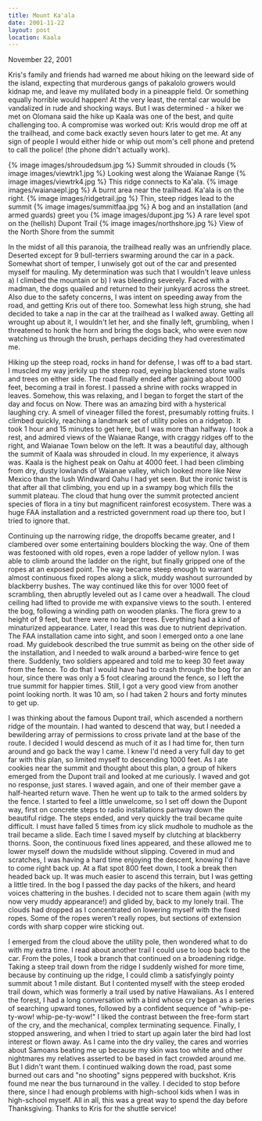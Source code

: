```yaml
---
title: Mount Ka'ala
date: 2001-11-22
layout: post
location: Kaala
---
```


November 22, 2001

Kris's family and friends had warned me about hiking on the leeward side of the island,
expecting that murderous gangs of pakalolo growers would kidnap me, and leave my
mulilated body in a pineapple field. Or something equally horrible would happen!
At the very least, the rental car would be vandalized in rude and shocking ways.
But I was determined - a hiker we met on Olomana said the hike up Kaala was one of
the best, and quite challenging too. A compromise was worked out: Kris would drop
me off at the trailhead, and come back exactly seven hours later to get me. At any
sign of people I would either hide or whip out mom's cell phone and pretend to
call the police! (the phone didn't actually work).

{% image images/shroudedsum.jpg %}
Summit shrouded in clouds
{% image images/viewtrk1.jpg %}
Looking west along the Waianae Range
{% image images/viewtrk4.jpg %}
This ridge connects to Ka'ala.
{% image images/waianaepl.jpg %}
A burnt area near the trailhead. Ka'ala is on the right.
{% image images/ridgetrail.jpg %}
Thin, steep ridges lead to the summit
{% image images/summitfaa.jpg %}
A bog and an installation (and armed guards) greet you
{% image images/dupont.jpg %}
A rare level spot on the (hellish) Dupont Trail
{% image images/northshore.jpg %}
View of the North Shore from the summit


In the midst of all this paranoia, the trailhead really was an unfriendly place.
Deserted except for 9 bull-terriers swarming around the car in a pack. Somewhat
short of temper, I unwisely got out of the car and presented myself for mauling.
My determination was such that I wouldn't leave unless a) I climbed the mountain
or b) I was bleeding severely. Faced with a madman, the dogs quailed
and returned to their junkyard across the street. Also due to the safety concerns,
I was intent on speeding away from the road, and getting Kris out of there too.
Somewhat less high strung, she had decided to take a nap in the car at the trailhead
as I walked away. Getting all wrought up about it, I wouldn't let her, and she 
finally left, grumbling, when I threatened to honk the horn and bring the dogs
back, who were even now watching us through the brush, perhaps deciding they
had overestimated me.


Hiking up the steep road, rocks in hand for defense, I was off to a bad start.
I muscled my way jerkily up the steep road, eyeing blackened stone walls and trees
on either side. The road finally ended after gaining about 1000 feet, becoming a
trail in forest. I passed a shrine with rocks wrapped in leaves. Somehow, this
was relaxing, and I began to forget the start of the day and focus on Now. There
was an amazing bird with a hysterical laughing cry. A smell of vineager filled
the forest, presumably rotting fruits. I climbed quickly, reaching a landmark
set of utility poles on a ridgetop. It took 1 hour and 15 minutes to get here,
but I was more than halfway. I took a rest, and admired views of the Waianae
Range, with craggy ridges off to the right, and Waianae Town below on the left.
It was a beautiful day, although the summit of Kaala was shrouded in cloud.
In my experience, it always was. Kaala is the highest peak on Oahu at 4000 feet.
I had been climbing from dry, dusty lowlands of Waianae valley, which looked
more like New Mexico than the lush Windward Oahu I had yet seen. But the ironic
twist is that after all that climbing, you end up in a swampy bog which fills
the summit plateau. The cloud that hung over the summit protected ancient species
of flora in a tiny but magnificent rainforest ecosystem. There was a huge FAA installation
and a restricted government road up there too, but I tried to ignore that.


Continuing up the narrowing ridge, the dropoffs became greater, and I clambered
over some entertaining boulders blocking the way. One of them was festooned with
old ropes, even a rope ladder of yellow nylon. I was able to climb around the ladder
on the right, but finally gripped one of the ropes at an exposed point. The
way became steep enough to warrant almost continuous fixed ropes along a slick,
muddy washout surrounded by blackberry bushes. The way continued like this for
over 1000 feet of scrambling, then abruptly leveled out as I came over a headwall.
The cloud ceiling had lifted to provide me with expansive views to the south. 
I entered the bog, following a winding path on wooden planks. The flora grew to
a height of 9 feet, but there were no larger trees. Everything had a kind of
minaturized appearance. Later, I read this was due to nutrient deprivation.
The FAA installation came into sight, and soon I emerged onto a one lane road.
My guidebook described the true summit as being on the other side of the installation,
and I needed to walk around a barbed-wire fence to get there. Suddenly, two soldiers
appeared and told me to keep 30 feet away from the fence. To do that I would have had
to crash through the bog for an hour, since there was only a 5 foot clearing around
the fence, so I left the true summit for happier times. Still, I got a very good
view from another point looking north. It was 10 am, so I had taken 2 hours and
forty minutes to get up.


I was thinking about the famous Dupont trail, which ascended a northern ridge of the 
mountain. I had wanted to descend that way, but I needed a bewildering array of permissions
to cross private land at the base of the route. I decided I would descend as much
of it as I had time for, then turn around and go back the way I came. I knew I'd need
a very full day to get far with this plan, so limited myself to descending 1000 feet.
As I ate cookies near the summit and thought about this plan, a group of hikers 
emerged from the Dupont trail and looked at me curiously. I waved and got no response,
just stares. I waved again, and one of their member gave a half-hearted return wave.
Then he went up to talk to the armed solders by the fence. I started to feel a little
unwelcome, so I set off down the Dupont way, first on concrete steps to radio installations
partway down the beautiful ridge. The steps ended, and very quickly the trail became
quite difficult. I must have falled 5 times from icy slick mudhole to mudhole as
the trail became a slide. Each time I saved myself by clutching at blackberry thorns.
Soon, the continuous fixed lines appeared, and these allowed me to lower myself down
the mudslide without slipping. Covered in mud and scratches, I was having a hard time
enjoying the descent, knowing I'd have to come right back up. At a flat spot 800 feet
down, I took a break then headed back up. It was much easier to ascend this terrain,
but I was getting a little tired. In the bog I passed the day packs of the hikers,
and heard voices chattering in the bushes. I decided not to scare them again (with my
now very muddy appearance!) and glided by, back to my lonely trail. The clouds
had dropped as I concentrated on lowering myself with the fixed ropes. Some of the
ropes weren't really ropes, but sections of extension cords with sharp copper wire
sticking out. 


I emerged from the cloud above the utility pole, then wondered what
to do with my extra time. I read about another trail I could use to loop back to
the car. From the poles, I took a branch that continued on a broadening ridge.
Taking a steep trail down from the ridge I suddenly wished for more time, because
by continuing up the ridge, I could climb a satisfyingly pointy summit about 1 mile
distant. But I contented myself with the steep eroded trail down, which was formerly
a trail used by native Hawaiians. As I entered the forest, I had a long conversation
with a bird whose cry began as a series of searching upward tones, followed by a
confident sequence of "whip-pe-ty-wow! whip-pe-ty-wow!" I liked the contrast between
the free-form start of the cry, and the mechanical, complex terminating sequence.
Finally, I stopped answering, and when I tried to start up again later the bird
had lost interest or flown away. As I came into the dry valley, the cares and
worries about Samoans beating me up because my skin was too white and other nightmares
my relatives asserted to be based in fact crowded around me. But I didn't want them.
I continued walking down the road, past some burned out cars and "no shooting" signs
peppered with buckshot. Kris found me near the bus turnaround in the valley. I
decided to stop before there, since I had enough problems with high-school kids
when I was in high-school myself. All in all, this was a great way to spend the
day before Thanksgiving. Thanks to Kris for the shuttle service!



